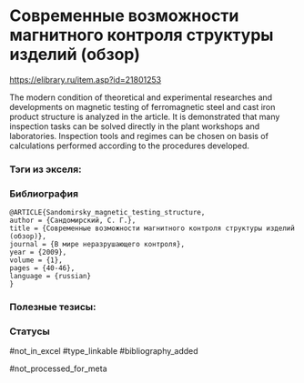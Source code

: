 # Современные возможности магнитного контроля структуры изделий (обзор)
https://elibrary.ru/item.asp?id=21801253

The modern condition of theoretical and experimental researches and developments on magnetic testing of ferromagnetic steel and cast iron product structure is analyzed in the article. It is demonstrated that many inspection tasks can be solved directly in the plant workshops and laboratories. Inspection tools and regimes can be chosen on basis of calculations performed according to the procedures developed.

### Тэги из экселя:

### Библиография
```
@ARTICLE{Sandomirsky_magnetic_testing_structure,
author = {Сандомирский, С. Г.},
title = {Современные возможности магнитного контроля структуры изделий (обзор)},
journal = {В мире неразрушающего контроля},
year = {2009},
volume = {1},
pages = {40-46},
language = {russian}
}
```

### Полезные тезисы:

### Статусы
#not_in_excel 
#type_linkable 
#bibliography_added

#not_processed_for_meta
